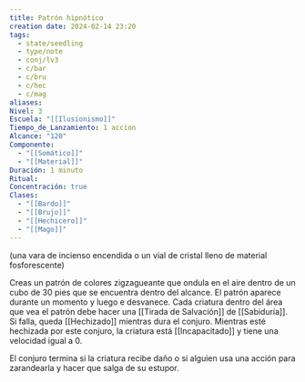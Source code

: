 ```yaml
---
title: Patrón hipnótico
creation date: 2024-02-14 23:20
tags:
  - state/seedling
  - type/note
  - conj/lv3
  - c/bar
  - c/bru
  - c/hec
  - c/mag
aliases: 
Nivel: 3
Escuela: "[[Ilusionismo]]"
Tiempo_de_Lanzamiento: 1 accion
Alcance: "120"
Componente:
  - "[[Somático]]"
  - "[[Material]]"
Duración: 1 minuto
Ritual: 
Concentración: true
Clases:
  - "[[Bardo]]"
  - "[[Brujo]]"
  - "[[Hechicero]]"
  - "[[Mago]]"
---
```

(una vara de incienso encendida o un vial de cristal lleno de material fosforescente)

Creas un patrón de colores zigzagueante que ondula en el aire dentro de un cubo de 30 pies que se encuentra dentro del alcance. El patrón aparece durante un momento y luego e desvanece. Cada criatura dentro del área que vea el patrón debe hacer una [[Tirada de Salvación]] de [[Sabiduría]]. Si falla, queda [[Hechizado]] mientras dura el conjuro. Mientras esté hechizada por este conjuro, la criatura está [[Incapacitado]] y tiene una velocidad igual a 0.

El conjuro termina si la criatura recibe daño o si alguien usa una acción para zarandearla y hacer que salga de su estupor.